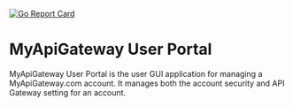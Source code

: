[![Go Report Card](https://goreportcard.com/badge/github.com/Ulbora/ApiGatewayUserPortal)](https://goreportcard.com/report/github.com/Ulbora/ApiGatewayUserPortal)

MyApiGateway User Portal
==============

MyApiGateway User Portal is the user GUI application for managing a MyApiGateway.com account.
It manages both the account security and API Gateway setting for an account.

